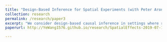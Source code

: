 ```yaml
---
title: "Design-Based Inference for Spatial Experiments (with Peter Aronow and Cyrus Samii)"
collection: research
permalink: /research/paper3
excerpt: "We consider design-based causal inference in settings where randomized treatments have effects that bleed out into space in complex ways that overlap and in viola- tion of the standard “no interference” assumption for many causal inference methods. We define a spatial “marginalized individualistic response,” which characterizes how, on average, units of observation that are a specified distance from an intervention point are affected by treatments at that point, averaging over effects emanating from other intervention points. We establish conditions for non-parametric identification, non-parametric consistency, and consistent recovery of structural effects. We propose methods for both sample-theoretic and permutation-based inference."
paperurl: http://YeWang1576.github.io/research/SpatialEffects-2019-07-14.pdf

---
```


